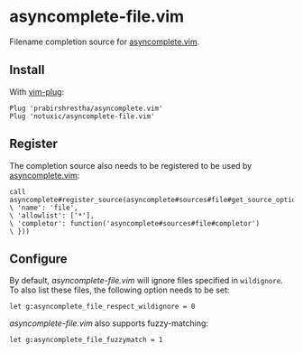 asyncomplete-file.vim
=====================

Filename completion source for [asyncomplete.vim](https://github.com/prabirshrestha/asyncomplete.vim).


Install
-------

With [vim-plug](https://github.com/junegunn/vim-plug):

```
Plug 'prabirshrestha/asyncomplete.vim'
Plug 'notuxic/asyncomplete-file.vim'
```


Register
--------

The completion source also needs to be registered to be used by [asyncomplete.vim](https://github.com/prabirshrestha/asyncomplete.vim):

```
call asyncomplete#register_source(asyncomplete#sources#file#get_source_options({
\ 'name': 'file',
\ 'allowlist': ['*'],
\ 'completor': function('asyncomplete#sources#file#completor')
\ }))
```


Configure
---------

By default, *asyncomplete-file.vim* will ignore files specified in `wildignore`. To also list these files, the following option needs to be set:

```
let g:asyncomplete_file_respect_wildignore = 0
```

*asyncomplete-file.vim* also supports fuzzy-matching:

```
let g:asyncomplete_file_fuzzymatch = 1
```
